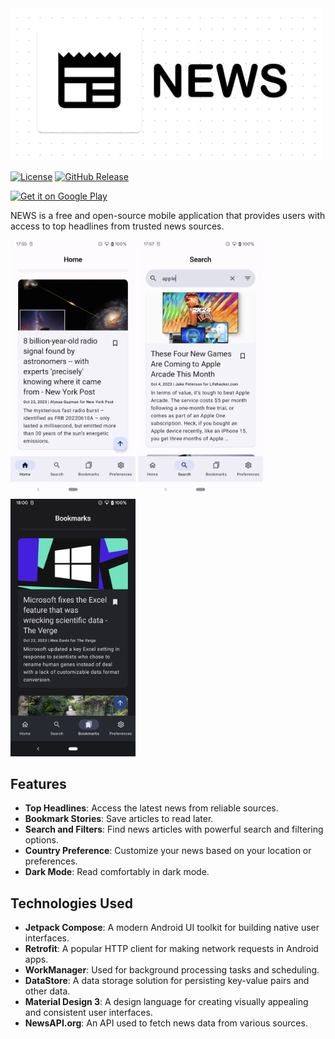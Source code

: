 <img src="screenshots/Banner.png" width="500" />

[![License](https://img.shields.io/badge/License-Apache%202.0-blue.svg)](https://github.com/sunit1999/News/blob/main/LICENSE)
[![GitHub Release](https://img.shields.io/github/release/sunit1999/News)](https://github.com/sunit1999/News/releases)

[![Get it on Google Play](URL-to-Smaller-Google-Play-Badge-Image)](https://play.google.com/store/apps/details?id=[YourPackageID])

NEWS is a free and open-source mobile application that provides users with access to top headlines
from trusted news sources.

<img src="screenshots/home_light.png" width="200" />
<img src="screenshots/search_light.png" width="200" />
<img src="screenshots/bookmarks_dark.png" width="200" />

## Features

- **Top Headlines**: Access the latest news from reliable sources.
- **Bookmark Stories**: Save articles to read later.
- **Search and Filters**: Find news articles with powerful search and filtering options.
- **Country Preference**: Customize your news based on your location or preferences.
- **Dark Mode**: Read comfortably in dark mode.

## Technologies Used

- **Jetpack Compose**: A modern Android UI toolkit for building native user interfaces.
- **Retrofit**: A popular HTTP client for making network requests in Android apps.
- **WorkManager**: Used for background processing tasks and scheduling.
- **DataStore**: A data storage solution for persisting key-value pairs and other data.
- **Material Design 3**: A design language for creating visually appealing and consistent user
  interfaces.
- **NewsAPI.org**: An API used to fetch news data from various sources.
